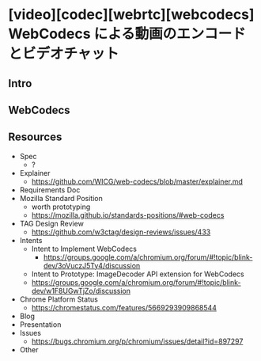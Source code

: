 # [video][codec][webrtc][webcodecs] WebCodecs による動画のエンコードとビデオチャット

## Intro


## WebCodecs




## Resources

- Spec
  - ?
- Explainer
  - https://github.com/WICG/web-codecs/blob/master/explainer.md
- Requirements Doc
- Mozilla Standard Position
  - worth prototyping
  - https://mozilla.github.io/standards-positions/#web-codecs
- TAG Design Review
  - https://github.com/w3ctag/design-reviews/issues/433
- Intents
  - Intent to Implement WebCodecs
    - https://groups.google.com/a/chromium.org/forum/#!topic/blink-dev/3oVuczJ5Ty4/discussion
  - Intent to Prototype: ImageDecoder API extension for WebCodecs
   - https://groups.google.com/a/chromium.org/forum/#!topic/blink-dev/w1F8UGwTjZo/discussion
- Chrome Platform Status
  - https://chromestatus.com/features/5669293909868544
- Blog
- Presentation
- Issues
  - https://bugs.chromium.org/p/chromium/issues/detail?id=897297
- Other


